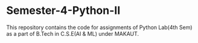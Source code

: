 # Semester-4-Python-II
This repository contains the code for assignments of Python Lab(4th Sem) as a  part of B.Tech in C.S.E(AI &amp; ML) under MAKAUT.
